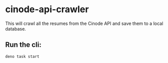 # cinode-api-crawler
This will crawl all the resumes from the Cinode API and save them to a local database.

## Run the cli:
```
deno task start
```
